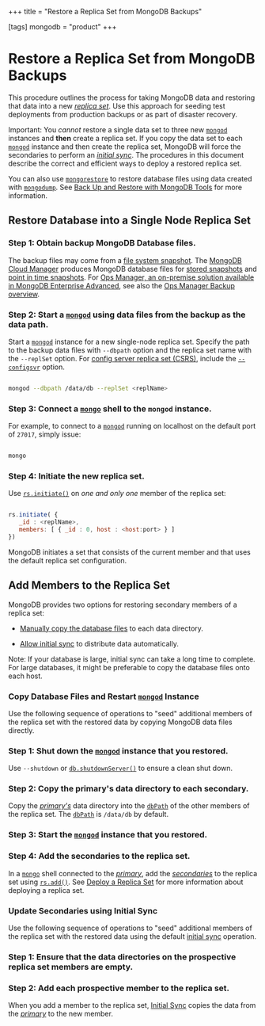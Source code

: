 +++
title = "Restore a Replica Set from MongoDB Backups"

[tags]
mongodb = "product"
+++
# Restore a Replica Set from MongoDB Backups


This procedure outlines the process for taking MongoDB data and
restoring that data into a new [*replica set*](#term-replica-set). Use this approach
for seeding test deployments from production backups or as part
of disaster recovery.

Important: You *cannot* restore a single data set to three new [``mongod``](#bin.mongod) instances and **then** create a replica set. If you copy the data set to each [``mongod``](#bin.mongod) instance and then create the replica set, MongoDB will force the secondaries to perform an [*initial sync*](#term-initial-sync). The procedures in this document describe the correct and efficient ways to deploy a restored replica set. 

You can also use [``mongorestore``](#bin.mongorestore) to restore database files
using data created with [``mongodump``](#bin.mongodump). See
[Back Up and Restore with MongoDB Tools](#) for more information.


## Restore Database into a Single Node Replica Set


### Step 1: Obtain backup MongoDB Database files.

The backup files may come from a [file system snapshot](#). The [MongoDB Cloud Manager](https://www.mongodb.com/cloud/cloud-manager/?jmp=docs)
produces MongoDB database files for [stored snapshots](https://docs.cloudmanager.mongodb.com/tutorial/restore-from-snapshot/) and [point in time
snapshots](https://docs.cloudmanager.mongodb.com/tutorial/restore-from-point-in-time-snapshot/).
For [Ops Manager, an on-premise solution available in
MongoDB Enterprise Advanced](https://www.mongodb.com/products/mongodb-enterprise-advanced?jmp=docs),
see also the [Ops Manager Backup overview](https://docs.opsmanager.mongodb.com/current/core/backup-overview).


### Step 2: Start a [``mongod``](#bin.mongod) using data files from the backup as the data path.

Start a [``mongod``](#bin.mongod) instance for a new single-node replica set.
Specify the path to the backup data files with ``--dbpath`` option
and the replica set name with the ``--replSet`` option.
For [config server replica set (CSRS)](#csrs),
include the [``--configsvr``](#cmdoption-configsvr) option.

```sh

mongod --dbpath /data/db --replSet <replName>

```


### Step 3: Connect a [``mongo``](#bin.mongo) shell to the ``mongod`` instance.

For example, to connect to a [``mongod``](#bin.mongod) running on localhost on
the default port of ``27017``, simply issue:

```sh

mongo

```


### Step 4: Initiate the new replica set.

Use [``rs.initiate()``](#rs.initiate) on *one and only one* member of the replica set:

```javascript

rs.initiate( {
   _id : <replName>,
   members: [ { _id : 0, host : <host:port> } ]
})

```

MongoDB initiates a set that consists of the current member and that
uses the default replica set configuration.


## Add Members to the Replica Set

MongoDB provides two options for restoring secondary members of a
replica set:

* [Manually copy the database files](#restore-rs-copy-db-files) to each data directory. 

* [Allow initial sync](#restore-rs-initial-sync) to distribute data automatically. 

Note: If your database is large, initial sync can take a long time to complete. For large databases, it might be preferable to copy the database files onto each host. 


### Copy Database Files and Restart [``mongod``](#bin.mongod) Instance

Use the following sequence of operations to "seed" additional members
of the replica set with the restored data by copying MongoDB data
files directly.


### Step 1: Shut down the [``mongod``](#bin.mongod) instance that you restored.

Use ``--shutdown`` or
[``db.shutdownServer()``](#db.shutdownServer) to ensure a clean shut down.


### Step 2: Copy the primary's data directory to each secondary.

Copy the [*primary's*](#term-primary) data directory into the
[``dbPath``](#storage.dbPath) of the other members of the replica set. The
[``dbPath``](#storage.dbPath) is ``/data/db`` by default.


### Step 3: Start the [``mongod``](#bin.mongod) instance that you restored.


### Step 4: Add the secondaries to the replica set.

In a [``mongo``](#bin.mongo) shell connected to the [*primary*](#term-primary), add the
[*secondaries*](#term-secondary) to the replica set using
[``rs.add()``](#rs.add). See [Deploy a Replica Set](#) for more
information about deploying a replica set.


### Update Secondaries using Initial Sync

Use the following sequence of operations to "seed" additional members
of the replica set with the restored data using the default [initial
sync](#replica-set-initial-sync) operation.


### Step 1: Ensure that the data directories on the prospective replica set members are empty.


### Step 2: Add each prospective member to the replica set.

When you add a member to the replica set, [Initial Sync](#replica-set-initial-sync) copies the data from the [*primary*](#term-primary) to
the new member.
